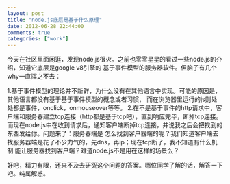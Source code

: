 ```yaml
---
layout: post
title: "node.js底层是基于什么原理"
date: 2012-06-28 22:44:00
comments: true
categories: ["work"]
---
```


今天在社区里面闲逛，发现node.js很火。之前也零零星星的看过一些node.js的介绍，知道它底层是google v8引擎的 基于事件模型的服务器软件。但脑子有几个why一直挥之不去：

 1.基于事件模型的理论并不新鲜，为什么没有在其他语言中实现。可能的原因是，其他语言都没有基于基于事件模型的概念或者习惯， 而在浏览器里运行的js则处处都是事件，onclick，onmouseover等等。 
 2.在不是基于事件的http请求中，客户端和服务器建立tcp连接（http都是基于tcp吧），直到响应完毕，断掉tcp连接。 而现在node.js中在收到请求后，通知客户端断掉tcp连接，并说我之后会把找到的东西发给你。问题来了：服务器端是 怎么找到客户器端的呢？我们知道客户端去找服务器端是花了不少力气的，先dns，再ip；现在tcp断了，我不知道有什么机制 能让服务器找到客户端？难道node.js不是用在这样的场景么？

好吧，精力有限，还来不及去研究这个问题的答案。哪位同学了解的话，解答一下吧。纯属解惑。

